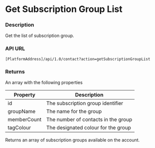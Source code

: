 # Get Subscription Group List

### Description

Get the list of subscription group.

### API URL

`[PlatformAddress]/api/1.0/contact?action=getSubscriptionGroupList`

### Returns

An array with the following properties

| Property | Description |
| --- | --- |
| id | The subscription group identifier |
| groupName | The name for the group |
| memberCount | The number of contacts in the group |
| tagColour | The designated colour for the group |

Returns an array of subscription groups available on the account.


